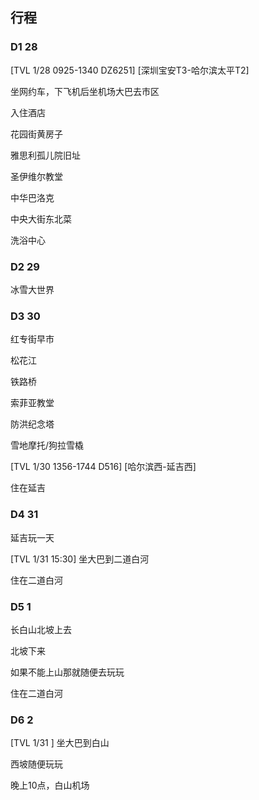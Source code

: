 ## 行程

### D1 28

[TVL 1/28 0925-1340 DZ6251] [深圳宝安T3-哈尔滨太平T2]

坐网约车，下飞机后坐机场大巴去市区

入住酒店

花园街黄房子

雅思利孤儿院旧址

圣伊维尔教堂

中华巴洛克

中央大街东北菜

洗浴中心

### D2 29

冰雪大世界

### D3 30

红专街早市

松花江

铁路桥

索菲亚教堂

防洪纪念塔

雪地摩托/狗拉雪橇

[TVL 1/30 1356-1744 D516] [哈尔滨西-延吉西]

住在延吉

### D4 31

延吉玩一天

[TVL 1/31 15:30] 坐大巴到二道白河

住在二道白河

### D5 1

长白山北坡上去

北坡下来

如果不能上山那就随便去玩玩

住在二道白河

### D6 2

[TVL 1/31 ] 坐大巴到白山

西坡随便玩玩

晚上10点，白山机场